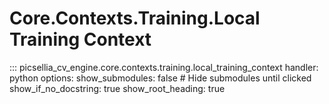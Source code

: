 # Core.Contexts.Training.Local Training Context

::: picsellia_cv_engine.core.contexts.training.local_training_context
    handler: python
    options:
        show_submodules: false  # Hide submodules until clicked
        show_if_no_docstring: true
        show_root_heading: true
